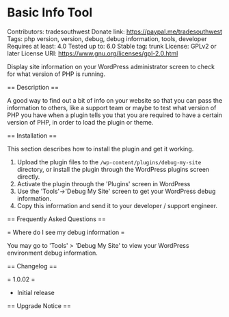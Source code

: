 # Basic Info Tool
Contributors: tradesouthwest
Donate link: https://paypal.me/tradesouthwest
Tags: php version, version, debug, debug information, tools, developer
Requires at least: 4.0
Tested up to: 6.0
Stable tag: trunk
License: GPLv2 or later
License URI: https://www.gnu.org/licenses/gpl-2.0.html

Display site information on your WordPress administrator screen to check for what version of PHP is running.

== Description ==

A good way to find out a bit of info on your website so that you can pass the information to others, like a support team or maybe to test what version of PHP you have when a plugin tells you that you are required to have a certain version of PHP, in order to load the plugin or theme.

== Installation ==

This section describes how to install the plugin and get it working.

1. Upload the plugin files to the `/wp-content/plugins/debug-my-site` directory, or install the plugin through the WordPress plugins screen directly.
2. Activate the plugin through the 'Plugins' screen in WordPress
3. Use the 'Tools'->'Debug My Site' screen to get your WordPress debug information.
4. Copy this information and send it to your developer / support engineer.

== Frequently Asked Questions ==

= Where do I see my debug information =

You may go to 'Tools' > 'Debug My Site' to view your WordPress environment debug information.

== Changelog ==

= 1.0.02 =
* Initial release

== Upgrade Notice ==

